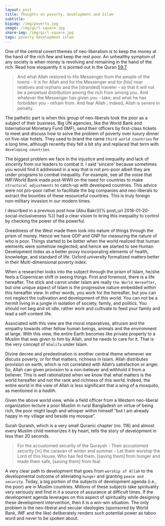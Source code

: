```yaml
---
layout: post
title: Thoughts on poverty, development and Islam
subtitle: 
bigimg: /img/poverty.jpg
image: /img/girl-square.jpg
share-img: /img/girl-square.jpg
tags: poverty development islam
---
```

One of the central covert themes of neo-liberalism is to keep the money at the hand of the rich few and keep the rest poor. An unhealthy symptom of any society is when money is revolving and remaining in the hand of the rich. Read how eloquently it is pointed out in the Quran [59:7](https://quran.com/59/7)

> And what Allah restored to His Messenger from the people of the towns - it is for Allah and for the Messenger and for [his] near relatives and orphans and the [stranded] traveler - so that it will not be a perpetual distribution among the rich from among you. And whatever the Messenger has given you - take; and what he has forbidden you - refrain from. And fear Allah ; indeed, Allah is severe in penalty.

The pathetic part is when this group of neo-liberals took the poor as a subject of their business. Big UN agencies, like the World Bank and International Monetary Fund (IMF), send their officers by first-class tickets to meet and discuss how to solve the problem of poverty over luxury dinner on five-star hotels. They used to brand the name `third world countries` for a long time, although recently they felt a bit shy and replaced that term with `developing countries`.


The biggest problem we face in the injustice and inequality and lack of sincerity from our leaders to combat it. I said 'sincere' because sometimes you would find it addressed in a way that is not pro-poor albeit they are under programs to combat inequality. For example, see all the noise that IMF/World Bank made post-WWII on the need for countries to make `structural adjustments` to catch-up with developed countries. This advice were not pro-poor rather to facilitate the big companies and neo-liberals to extract the bounties of these resourceful countries. This is truly foreign non-military invasion in our modern times.


I described in a previous post how [Abu Bakr]({% post_url 2018-01-20-social-inclusiveness %}) had a clear vision to bring this inequality to control by checking the power of the powerful.

Greediness of the West made them look into nature of things through the prism of money. Hence we have GDP and GNP for measuring the nature of who is poor. Things started to be better when the world realized that human elements were somehow neglected, and hence we started to see Human Development Index as a better proxy incorporating elements of health, knowledge, and standard of life. Oxford university formalized matters better in their Multi-dimensional poverty index.

When a researcher looks into the subject through the prism of Islam, he/she feels a Copernican shift in seeing things. First and foremost, there is a life hereafter. The stick and carrot under Islam are really `the World Hereafter`, but one unique aspect of Islam is the progressive nature embedded within this hereafter view. In other words, you work for the hereafter, but you can not neglect the cultivation and development of this world. You can not be a hermit living in a jungle in isolation of society, family, and politics. You should not beg and sit idle, rather work and cultivate to feed your family and lead a self-content life.

Associated with this view are the moral imperatives, altruism and the empathy towards other fellow human beings, animals and the environment at large. With this view, the entire Earth becomes like private property to a Muslim that was given to him by Allah, and he needs to care for it. That is the very concept of `khalifa` under Islam.

Divine decree and predestination is another central theme whenever we discuss poverty, or for that matters, richness in Islam. Allah distributes provision on earth, which is not correlated with Allah’s satisfaction or anger. So, Allah can given provision to a non-believer and withhold it from a believer. This is well rationalized when we know that what matters is the world hereafter and not the rank and richness of this world. Indeed, the entire world in the view of Allah is less significant that a wing of a mosquito, as mentioned in a *hadith*.

Given the above world view, while a field officer from a Western neo-liberal organization lecture a poor Muslim in rural Bangladesh on virtue of being rich, the poor might laugh and whisper within himself “but I am already happy in my village and beside my mosque”.

Surah Quraish, which is a very small Quranic chapter (no. 116) and almost every Muslim child memorizes it by heart, tells the story of development in less than 20 seconds.

>For the accustomed security of the Quraysh -
Their accustomed security [in] the caravan of winter and summer -
Let them worship the Lord of this House,
Who has fed them, [saving them] from hunger and made them safe, [saving them] from fear.

A very clear path to development that goes from `worship of Allah` to the developmental outcome of alleviating `hunger` and granting `peace and security`. Today, a big portion of the subjects of development agenda (i.e., the poor) are in Muslim countries. Millions of these subjects take spirituality very seriously and find in it a source of assurance at difficult times. If the development agenda leverages on this aspect of spirituality while designing these development intervention, then it is a win-win situation. The only problem is the neo-liberal and secular ideologies (sponsored by World Bank, IMF and the like) deliberately renders such potential power as taboo word and never to be spoken about. 



